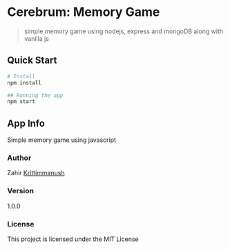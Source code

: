 # Cerebrum: Memory Game
> simple memory game using nodejs, express and mongoDB along with vanilla js

## Quick Start
``` bash
# Install 
npm install

## Running the app
npm start
```

## App Info
Simple memory game using javascript

### Author
Zahir
[Krittimmanush](http://www.krittimmanush.com)

### Version
1.0.0

### License
This project is licensed under the MIT License
